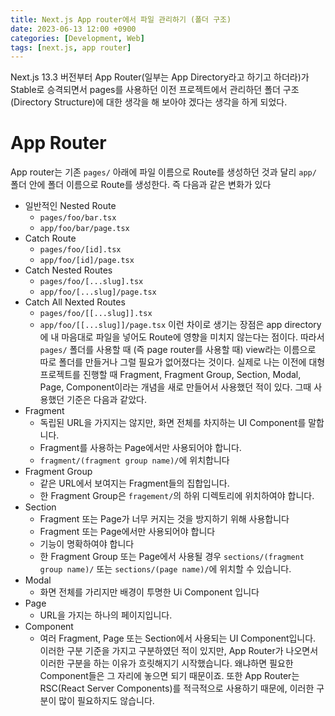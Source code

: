```yaml
---
title: Next.js App router에서 파일 관리하기 (폴더 구조)
date: 2023-06-13 12:00 +0900
categories: [Development, Web]
tags: [next.js, app router]
---
```

Next.js 13.3 버전부터 App Router(일부는 App Directory라고 하기고 하더라)가 Stable로 승격되면서 pages를 사용하던 이전 프로젝트에서 관리하던 폴더 구조(Directory Structure)에 대한 생각을 해 보아야 겠다는 생각을 하게 되었다.
# App Router
App router는 기존 `pages/` 아래에 파일 이름으로 Route를 생성하던 것과 달리 `app/` 폴더 안에 폴더 이름으로 Route를 생성한다. 즉 다음과 같은 변화가 있다
- 일반적인 Nested Route
	- `pages/foo/bar.tsx`
	- `app/foo/bar/page.tsx`
- Catch Route
	- `pages/foo/[id].tsx`
	- `app/foo/[id]/page.tsx`
- Catch Nested Routes
	- `pages/foo/[...slug].tsx`
	- `app/foo/[...slug]/page.tsx`
- Catch All Nexted Routes
	- `pages/foo/[[...slug]].tsx`
	- `app/foo/[[...slug]]/page.tsx`
이런 차이로 생기는 장점은 app directory에 내 마음대로 파일을 넣어도 Route에 영향을 미치지 않는다는 점이다. 따라서 `pages/` 폴더를 사용할 때 (즉 page router를 사용할 때) view라는 이름으로 따로 폴더를 만들거나 그럴 필요가 없어졌다는 것이다.
실제로 나는 이전에 대형 프로젝트를 진행할 때 Fragment, Fragment Group, Section, Modal, Page, Component이라는 개념을 새로 만들어서 사용했던 적이 있다. 그때 사용했던 기준은 다음과 같았다.
- Fragment
	- 독립된 URL을 가지지는 않지만, 화면 전체를 차지하는 UI Component를 말합니다. 
	- Fragment를 사용하는 Page에서만 사용되어야 합니다.
	- `fragment/(fragment group name)/`에 위치합니다
- Fragment Group
	- 같은 URL에서 보여지는 Fragment들의 집합입니다.
	- 한 Fragment Group은 `fragement/`의 하위 디렉토리에 위치하여야 합니다.
- Section
	- Fragment 또는 Page가 너무 커지는 것을 방지하기 위해 사용합니다
	- Fragment 또는 Page에서만 사용되어야 합니다
	- 기능이 명확하여야 합니다
	- 한 Fragment Group 또는 Page에서 사용될 경우 `sections/(fragment group name)/` 또는 `sections/(page name)/`에 위치할 수 있습니다.
- Modal
	- 화면 전체를 가리지만 배경이 투명한 Ui Component 입니다
- Page
	- URL을 가지는 하나의 페이지입니다.
- Component
	- 여러 Fragment, Page 또는 Section에서 사용되는 UI Component입니다.
이러한 구분 기준을 가지고 구분하였던 적이 있지만, App Router가 나오면서 이러한 구분을 하는 이유가 흐릿해지기 시작했습니다. 왜냐하면 필요한 Component들은 그 자리에 놓으면 되기 때문이죠. 또한 App Router는 RSC(React Server Components)를 적극적으로 사용하기 때문에, 이러한 구분이 많이 필요하지도 않습니다.
